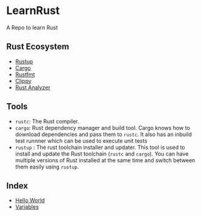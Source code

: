 # LearnRust
A Repo to  learn Rust


## Rust Ecosystem
- [Rustup](https://rustup.rs/)
- [Cargo](https://doc.rust-lang.org/cargo/)
- [Rustfmt](https://github.com/rust-lang/rustfmt)
- [Clippy](https://github.com/rust-lang/rust-clippy)
- [Rust Analyzer](https://rust-analyzer.github.io/)

## Tools
- `rustc`: The Rust compiler.
- `cargo`: Rust dependency manager and build tool. Cargo knows how to download dependencies and pass them to `rustc`. It also has an inbuild test runnner which can be used to execute unit tests
- `rustup` : The rust toolchain installer and updater. This tool is used to install and update the Rust toolchain (`rustc` and `cargo`). You can have multiple versions of Rust installed at the same time and switch between them easily using `rustup`.


## Index
- [Hello World](https://github.com/SudhindraKovalam/LearnRust/blob/main/helloworld/README.md)
- [Variables](https://github.com/SudhindraKovalam/LearnRust/blob/main/variables/README.md)
